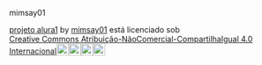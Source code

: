 mimsay01

<p xmlns:cc="http://creativecommons.org/ns#" xmlns:dct="http://purl.org/dc/terms/"><a property="dct:title" rel="cc:attributionURL" href="https://mimsay01.github.io/projeto-alura1/euNdex.html">projeto alura1</a> by <a rel="cc:attributionURL dct:creator" property="cc:attributionName" href="https://github.com/mimsay01">mimsay01</a> está licenciado sob <a href="https://creativecommons.org/licenses/by-nc-sa/4.0/?ref=chooser-v1" target="_ em branco" rel="licença noopener noreferrer" style="display:inline-block;" >Creative Commons Atribuição-NãoComercial-CompartilhaIgual 4.0 Internacional<img style="height:22px!important; margem esquerda: 3px; vertical-align:text-bottom;" src="https://mirrors.creativecommons.org/presskit/icons/cc.svg?ref=chooser-v1" alt=""><img style="height:22px!important; margem esquerda: 3px; vertical-align:text-bottom;" src="https://mirrors.creativecommons.org/presskit/icons/by.svg?ref=chooser-v1" alt=""><img style="height:22px!important; margem esquerda: 3px; vertical-align:text-bottom;" src="https://mirrors.creativecommons.org/presskit/icons/nc.svg?ref=chooser-v1" alt=""><img style="height:22px!important; margem esquerda: 3px; vertical-align:text-bottom;" src="https://mirrors.creativecommons.org/presskit/icons/sa.svg?ref=chooser-v1" alt=""></a></p>
